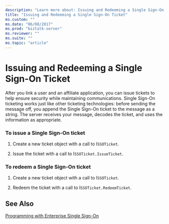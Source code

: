```yaml
---
description: "Learn more about: Issuing and Redeeming a Single Sign-On Ticket"
title: "Issuing and Redeeming a Single Sign-On Ticket"
ms.custom: ""
ms.date: "06/08/2017"
ms.prod: "biztalk-server"
ms.reviewer: ""
ms.suite: ""
ms.topic: "article"
---
```

# Issuing and Redeeming a Single Sign-On Ticket
After you link a user and an affiliate application, you can issue tickets to help ensure security while maintaining communications. Single Sign-On ticketing works just like other ticketing technologies: before sending the message off, you append the Single Sign-On ticket to the message as a string. The server receives your message, decodes the ticket, and uses the information as appropriate.  
  
### To issue a Single Sign-On ticket  
  
1.  Create a new ticket object with a call to I`SSOTicket`.  
  
2.  Issue the ticket with a call to I`SSOTicket.IssueTicket`.  
  
### To redeem a Single Sign-On ticket  
  
1.  Create a new ticket object with a call to I`SSOTicket`.  
  
2.  Redeem the ticket with a call to I`SSOTicket.RedeemTicket`.  
  
## See Also  
 [Programming with Enterprise Single Sign-On](../core/programming-with-enterprise-single-sign-on.md)

